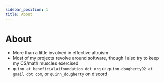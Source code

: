 ```yaml
---
sidebar_position: 1
title: About
---
```


# About

- More than a little involved in effective altruism
- Most of my projects revolve around software, though I also try to keep my CS/math muscles exercised
- `quinn at beneficialaifoundation dot org` or `quinn.dougherty92 at gmail dot com`, or `quinn_dougherty` on discord
